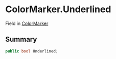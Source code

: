 # ColorMarker.Underlined

Field in [ColorMarker](/docs/api/csharp/yarn.unity.markuppalette.colormarker.md)

## Summary



```csharp
public bool Underlined;
```

